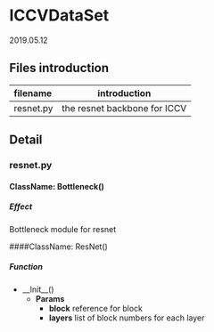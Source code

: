 # ICCVDataSet

2019.05.12

## Files introduction

|filename|introduction|
|:----|:-----:|
|resnet.py|the resnet backbone for ICCV|

## Detail

### resnet.py

#### ClassName: Bottleneck()

##### Effect

Bottleneck module for resnet 

    
####ClassName: ResNet()

##### Function  
- \_\_Init\_\_()
  - **Params** 
    - **block** reference for block
    - **layers** list of block numbers for each layer

